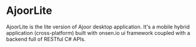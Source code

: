 # AjoorLite
AjoorLite is the lite version of Ajoor desktop application. It's a mobile hybrid application (cross-platform) built with onsen.io ui framework coupled with a backend full of RESTful C# APIs.

